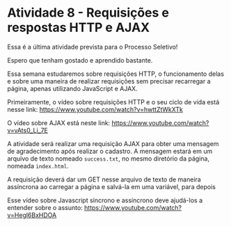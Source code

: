 # Atividade 8 - Requisições e respostas HTTP e AJAX

Essa é a última atividade prevista para o Processo Seletivo!

Espero que tenham gostado e aprendido bastante.

Essa semana estudaremos sobre requisições HTTP, o funcionamento delas e sobre uma maneira de realizar requisições sem precisar recarregar a página, apenas utilizando JavaScript e AJAX.

Primeiramente, o vídeo sobre requisições HTTP e o seu ciclo de vida está nesse link:
https://www.youtube.com/watch?v=hwttZtWkXTk

O vídeo sobre AJAX está neste link:
https://www.youtube.com/watch?v=vAts0_Li_7E

A atividade será realizar uma requisição AJAX para obter uma mensagem de agradecimento após realizar o cadastro. A mensagem estará em um arquivo de texto nomeado `success.txt`, no mesmo diretório da página, nomeada `index.html`.

A requisição deverá dar um GET nesse arquivo de texto de maneira assíncrona ao carregar a página e salvá-la em uma variável, para depois

Esse vídeo sobre Javascript síncrono e assíncrono deve ajudá-los a entender sobre o assunto:
https://www.youtube.com/watch?v=Hegl6BxHDOA
